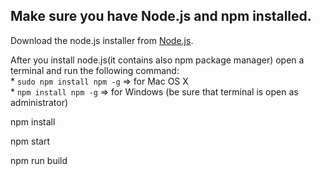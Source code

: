 
## Make sure you have **Node.js**  and **npm** installed.

Download the node.js installer from [Node.js](https://nodejs.org/en/). 

After you install node.js(it contains also npm package manager) open a terminal and run the following command:  
    * `sudo npm install npm -g` => for Mac OS X  
    * `npm install npm -g` => for Windows (be sure that terminal is open as administrator)

npm install

npm start

npm run build



